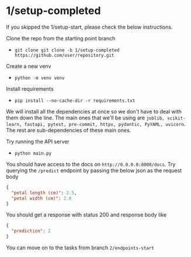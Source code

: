 # 1/setup-completed

If you skipped the 1/setup-start, please check the below instructions.

Clone the repo from the starting point branch

- `git clone git clone -b 1/setup-completed  https://github.com/user/repository.git`

Create a new venv

- `python -m venv venv`

Install requirements

- `pip install --no-cache-dir -r requirements.txt`

We will install all the dependencies at once so we don't have to deal with them down the line. The main ones that we'll be using are `joblib, scikit-learn, fastapi, pytest, pre-commit, httpx, pydantic, PyYAML, uvicorn`. The rest are sub-dependencies of these main ones. 

Try running the API server

- `python main.py`

You should have access to the docs on `http://0.0.0.0:8000/docs`. Try querying the `/predict` endpoint by passing the below json as the request body

```json
{
  "petal length (cm)": 2.5,
  "petal width (cm)": 2.0
}
```

You should get a response with status 200 and response body like

```json
{
  "prediction": 2
}
```

You can move on to the tasks from branch `2/endpoints-start`